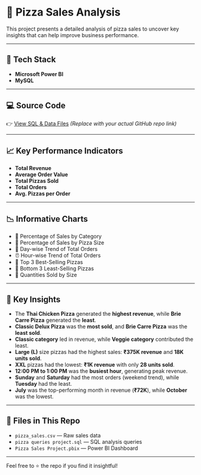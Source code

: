 
# 🍕 Pizza Sales Analysis

This project presents a detailed analysis of pizza sales to uncover key insights that can help improve business performance.

---

## 🔧 Tech Stack
- **Microsoft Power BI**
- **MySQL**

---

## 💻 Source Code  
👉 [View SQL & Data Files](https://github.com/HimKasera/Pizza-Sales-Analysis/tree/main) *(Replace with your actual GitHub repo link)*

---

## 📈 Key Performance Indicators
- **Total Revenue**
- **Average Order Value**
- **Total Pizzas Sold**
- **Total Orders**
- **Avg. Pizzas per Order**

---

## 📉 Informative Charts
- 📂 Percentage of Sales by Category  
- 🍕 Percentage of Sales by Pizza Size  
- 📅 Day-wise Trend of Total Orders  
- ⏰ Hour-wise Trend of Total Orders  
- 🥇 Top 3 Best-Selling Pizzas  
- 🥉 Bottom 3 Least-Selling Pizzas  
- 📏 Quantities Sold by Size  

---

## 🧠 Key Insights

- The **Thai Chicken Pizza** generated the **highest revenue**, while **Brie Carre Pizza** generated the **least**.
- **Classic Delux Pizza** was the **most sold**, and **Brie Carre Pizza** was the **least sold**.
- **Classic category** led in revenue, while **Veggie category** contributed the least.
- **Large (L)** size pizzas had the highest sales: **₹375K revenue** and **18K units sold**.
- **XXL** pizzas had the lowest: **₹1K revenue** with only **28 units sold**.
- **12:00 PM to 1:00 PM** was the **busiest hour**, generating peak revenue.
- **Sunday** and **Saturday** had the most orders (weekend trend), while **Tuesday** had the least.
- **July** was the top-performing month in revenue (**₹72K**), while **October** was the lowest.

---

## 📂 Files in This Repo
- `pizza_sales.csv` — Raw sales data
- `pizza queries project.sql` — SQL analysis queries
- `Pizza Sales Project.pbix` — Power BI Dashboard

---

Feel free to ⭐ the repo if you find it insightful!
